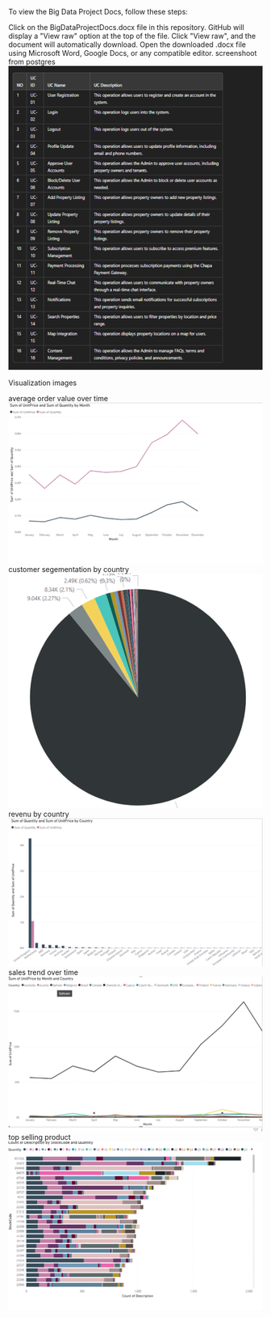 To view the Big Data Project Docs, follow these steps:

Click on the BigDataProjectDocs.docx file in this repository.
GitHub will display a "View raw" option at the top of the file.
Click "View raw", and the document will automatically download.
Open the downloaded .docx file using Microsoft Word, Google Docs, or any compatible editor.
screenshoot from postgres
![top selling product](https://github.com/natabile/bigdata/blob/main/visualizatioimage/Screenshot%202025-01-24%20224708.png?raw=true)

Visualization images

average order value over time
![average order value over time](https://github.com/natabile/bigdata/blob/main/visualizatioimage/Average%20Order%20Value%20Over%20Time.png?raw=true)
customer segementation by country
![customer segementation by country](https://github.com/natabile/bigdata/blob/main/visualizatioimage/Customer%20Segmentation%20by%20Country.png?raw=true)
revenu by country
![revenu by country](https://github.com/natabile/bigdata/blob/main/visualizatioimage/Revenue%20by%20Country.png?raw=true)
sales trend over time
![sales trend over time](https://github.com/natabile/bigdata/blob/main/visualizatioimage/Sales%20Trend%20Over%20Time.png?raw=true)
top selling product
![top selling product](https://github.com/natabile/bigdata/blob/main/visualizatioimage/Top%20Selling%20Products.png?raw=true)



